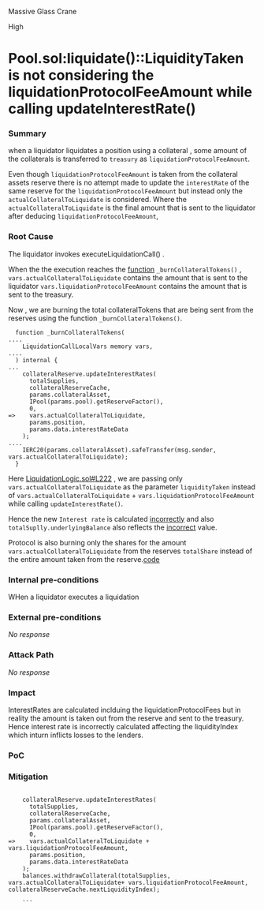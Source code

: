 Massive Glass Crane

High

# Pool.sol:liquidate()::LiquidityTaken is not considering the liquidationProtocolFeeAmount while calling updateInterestRate()

### Summary

when a liquidator liquidates a position using a collateral , some amount of the collaterals is transferred to `treasury` as `liquidationProtocolFeeAmount`.

Even though `liquidationProtocolFeeAmount` is taken from the collateral assets reserve there is no attempt made to update the `interestRate` of the same reserve for the `liquidationProtocolFeeAmount` but instead only the `actualCollateralToLiquidate` is considered. Where the `actualCollateralToLiquidate` is 
the final amount that is sent to the liquidator after deducing `liquidationProtocolFeeAmount`,


### Root Cause

The liquidator invokes executeLiquidationCall() .

When the the execution reaches the [function](https://github.com/sherlock-audit/2024-06-new-scope/blob/c8300e73f4d751796daad3dadbae4d11072b3d79/zerolend-one/contracts/core/pool/logic/LiquidationLogic.sol#L174) `_burnCollateralTokens()` , 
`vars.actualCollateralToLiquidate` contains the amount that is sent to the liquidator
`vars.liquidationProtocolFeeAmount` contains the amount that is sent to the treasury.

Now , we are burning the total collateralTokens that are being sent from the reserves using the function `_burnCollateralTokens()`. 

```solidity
  function _burnCollateralTokens(
....
    LiquidationCallLocalVars memory vars,
....
  ) internal {
...
    collateralReserve.updateInterestRates(
      totalSupplies,
      collateralReserveCache,
      params.collateralAsset,
      IPool(params.pool).getReserveFactor(),
      0,
=>    vars.actualCollateralToLiquidate,
      params.position,
      params.data.interestRateData
    );
....
    IERC20(params.collateralAsset).safeTransfer(msg.sender, vars.actualCollateralToLiquidate);
  }
  ```

  Here [LiquidationLogic.sol#L222](https://github.com/sherlock-audit/2024-06-new-scope/blob/c8300e73f4d751796daad3dadbae4d11072b3d79/zerolend-one/contracts/core/pool/logic/LiquidationLogic.sol#L222) , we are passing  only `vars.actualCollateralToLiquidate` as the parameter `liquidityTaken`  instead of `vars.actualCollateralToLiquidate` + `vars.liquidationProtocolFeeAmount` while calling `updateInterestRate()`.

  Hence the new `Interest rate` is calculated [incorrectly](https://github.com/sherlock-audit/2024-06-new-scope/blob/c8300e73f4d751796daad3dadbae4d11072b3d79/zerolend-one/contracts/core/pool/logic/ReserveLogic.sol#L160-L171) and also `totalSuplly.underlyingBalance`  also  reflects the [incorrect](https://github.com/sherlock-audit/2024-06-new-scope/blob/c8300e73f4d751796daad3dadbae4d11072b3d79/zerolend-one/contracts/core/pool/logic/ReserveLogic.sol#L177) value.


  Protocol is also burning only the  shares for the amount `vars.actualCollateralToLiquidate` from the reserves `totalShare` instead of the entire amount taken from the reserve.[code](https://github.com/sherlock-audit/2024-06-new-scope/blob/c8300e73f4d751796daad3dadbae4d11072b3d79/zerolend-one/contracts/core/pool/logic/LiquidationLogic.sol#L228)

### Internal pre-conditions
WHen a liquidator executes a liquidation


### External pre-conditions

_No response_

### Attack Path

_No response_

### Impact

InterestRates are calculated inclduing the liquidationProtocolFees but in reality the amount is taken out from the reserve and sent to the treasury. Hence interest rate is incorrectly calculated affecting the liquidityIndex which inturn inflicts losses to the lenders.

### PoC


### Mitigation
```solidity

    collateralReserve.updateInterestRates(
      totalSupplies,
      collateralReserveCache,
      params.collateralAsset,
      IPool(params.pool).getReserveFactor(),
      0,
=>    vars.actualCollateralToLiquidate + vars.liquidationProtocolFeeAmount,
      params.position,
      params.data.interestRateData
    );
    balances.withdrawCollateral(totalSupplies, vars.actualCollateralToLiquidate+ vars.liquidationProtocolFeeAmount, collateralReserveCache.nextLiquidityIndex);

    ```